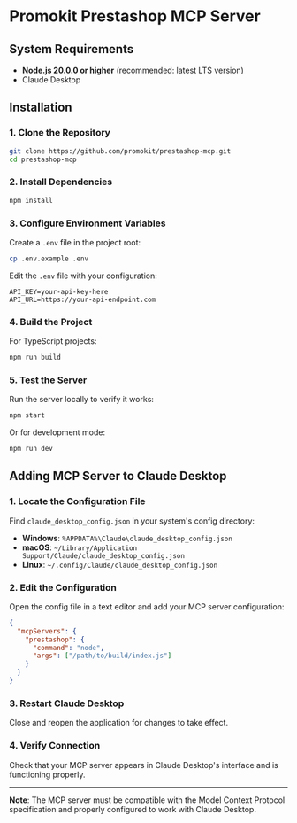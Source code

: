 # Promokit Prestashop MCP Server

## System Requirements

- **Node.js 20.0.0 or higher** (recommended: latest LTS version)
- Claude Desktop

## Installation

### 1. Clone the Repository

```bash
git clone https://github.com/promokit/prestashop-mcp.git
cd prestashop-mcp
```

### 2. Install Dependencies

```bash
npm install
```

### 3. Configure Environment Variables

Create a `.env` file in the project root:

```bash
cp .env.example .env
```

Edit the `.env` file with your configuration:

```env
API_KEY=your-api-key-here
API_URL=https://your-api-endpoint.com
```

### 4. Build the Project

For TypeScript projects:
```bash
npm run build
```

### 5. Test the Server

Run the server locally to verify it works:

```bash
npm start
```

Or for development mode:
```bash
npm run dev
```

## Adding MCP Server to Claude Desktop

### 1. Locate the Configuration File

Find `claude_desktop_config.json` in your system's config directory:

- **Windows**: `%APPDATA%\Claude\claude_desktop_config.json`
- **macOS**: `~/Library/Application Support/Claude/claude_desktop_config.json`
- **Linux**: `~/.config/Claude/claude_desktop_config.json`

### 2. Edit the Configuration

Open the config file in a text editor and add your MCP server configuration:

```json
{
  "mcpServers": {
    "prestashop": {
      "command": "node",
      "args": ["/path/to/build/index.js"]
    }
  }
}
```

### 3. Restart Claude Desktop

Close and reopen the application for changes to take effect.

### 4. Verify Connection

Check that your MCP server appears in Claude Desktop's interface and is functioning properly.

---

**Note**: The MCP server must be compatible with the Model Context Protocol specification and properly configured to work with Claude Desktop.